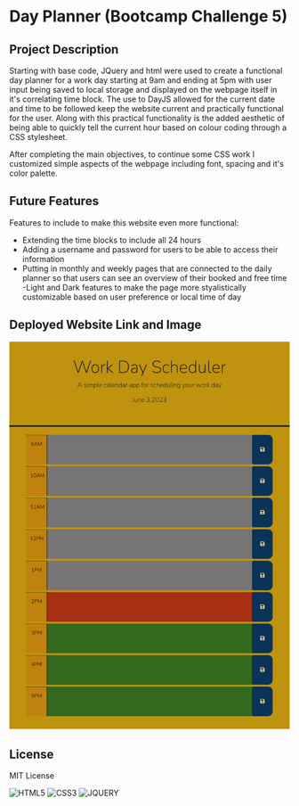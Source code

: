 # Day Planner (Bootcamp Challenge 5)

## Project Description 

Starting with base code, JQuery and html were used to create a functional day planner for a work day starting at 9am and ending at 5pm with user input being saved to local storage and displayed on the webpage itself in it's correlating time block. 
The use to DayJS allowed for the current date and time to be followed keep the website current and practically functional for the user. 
Along with this practical functionality is the added aesthetic of being able to quickly tell the current hour based on colour coding through a CSS stylesheet. 

After completing the main objectives, to continue some CSS work I customized simple aspects of the webpage including font, spacing and it's color palette.

## Future Features

Features to include to make this website even more functional:
- Extending the time blocks to include all 24 hours
- Adding a username and password for users to be able to access their information
- Putting in monthly and weekly pages that are connected to the daily planner so that users can see an overview of their booked and free time
-Light and Dark features to make the page more styalistically customizable based on user preference or local time of day

## Deployed Website Link and Image

<img src="Develop/Images/website-preview.png">

## License

MIT License

![HTML5](https://img.shields.io/badge/html5-%23E34F26.svg?style=for-the-badge&logo=html5&logoColor=white)
![CSS3](https://img.shields.io/badge/css3-%231572B6.svg?style=for-the-badge&logo=css3&logoColor=white)
![JQUERY](https://img.shields.io/badge/jQuery-0769AD?style=for-the-badge&logo=jquery&logoColor=white)